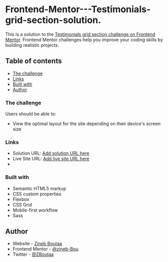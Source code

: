 # Frontend-Mentor---Testimonials-grid-section-solution.


This is a solution to the [Testimonials grid section challenge on Frontend Mentor](https://www.frontendmentor.io/challenges/testimonials-grid-section-Nnw6J7Un7). Frontend Mentor challenges help you improve your coding skills by building realistic projects. 

## Table of contents

- [The challenge](#the-challenge)
- [Links](#links)
- [Built with](#built-with)
- [Author](#author)

### The challenge

Users should be able to:

- View the optimal layout for the site depending on their device's screen size

### Links

- Solution URL: [Add solution URL here](https://www.frontendmentor.io/solutions/testimonialsgridsectionsolution-Do23EOlrA)
- Live Site URL: [Add live site URL here](https://zineb-bou.github.io/Frontend-Mentor---Testimonials-grid-section-solution./)
- 
### Built with

- Semantic HTML5 markup
- CSS custom properties
- Flexbox
- CSS Grid
- Mobile-first workflow
- Sass

## Author

- Website - [Zineb Boutaa](https://zineb-bou.github.io/Protfolio/)
- Frontend Mentor - [@zineb-Bou](https://www.frontendmentor.io/profile/zineb-Bou)
- Twitter - [@ZBoutaa](https://twitter.com/ZBoutaa)
